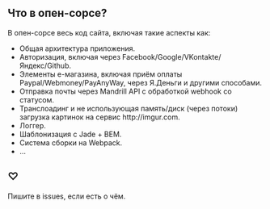 ## Что в опен-сорсе?

В опен-сорсе весь код сайта, включая такие аспекты как:

<ul>
<li>Общая архитектура приложения.</li>
<li>Авторизация, включая через Facebook/Google/VKontakte/Яндекс/Github.</li>
<li>Элементы e-магазина, включая приём оплаты Paypal/Webmoney/PayAnyWay, через Я.Деньги и другими способами.</li>
<li>Отправка почты через Mandrill API с обработкой webhook со статусом.</li>
<li>Транслоадинг и не использующая память/диск (через потоки) загрузка картинок на сервис http://imgur.com.</li>
<li>Логгер.</li>
<li>Шаблонизация с Jade + BEM.</li>
<li>Система сборки на Webpack.</li>
<li>...</li>
</ul>


## ♡

Пишите в issues, если есть о чём.

